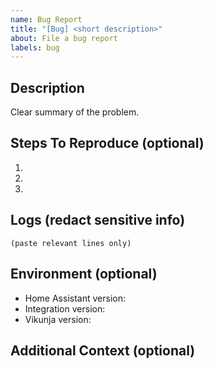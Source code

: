 ```yaml
---
name: Bug Report
title: "[Bug] <short description>"
about: File a bug report
labels: bug
---
```


## Description
Clear summary of the problem.

## Steps To Reproduce (optional)
1. 
2. 
3. 


## Logs (redact sensitive info)
```
(paste relevant lines only)
```

## Environment (optional)
- Home Assistant version:
- Integration version:
- Vikunja version:

## Additional Context (optional)
